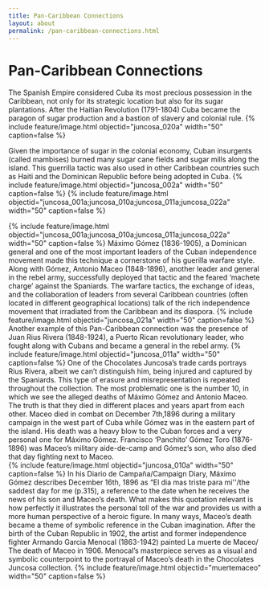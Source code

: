 ```yaml
---
title: Pan-Caribbean Connections
layout: about
permalink: /pan-caribbean-connections.html
---
```

# Pan-Caribbean Connections


The Spanish Empire considered Cuba its most precious possession in the Caribbean, not only for its strategic location but also for its sugar plantations. After the Haitian Revolution (1791-1804) Cuba became the paragon of sugar production and a bastion of slavery and colonial rule. 
{% include feature/image.html objectid="juncosa_020a" width="50" caption=false %}

Given the importance of sugar in the colonial economy, Cuban insurgents (called mambises) burned many sugar cane fields and sugar mills along the island. This guerrilla tactic was also used in other Caribbean countries such as Haiti and the Dominican Republic before being adopted in Cuba.
{% include feature/image.html objectid="juncosa_002a" width="50" caption=false %}
{% include feature/image.html objectid="juncosa_001a;juncosa_010a;juncosa_011a;juncosa_022a" width="50" caption=false %}

{% include feature/image.html objectid="juncosa_001a;juncosa_010a;juncosa_011a;juncosa_022a" width="50" caption=false %}
Máximo Gómez (1836-1905), a Dominican general and one of the most important leaders of the Cuban independence movement made this technique a cornerstone of his guerilla warfare style. Along with Gómez, Antonio Maceo (1848-1896), another leader and general in the rebel army, successfully deployed that tactic and the feared ‘machete charge’  against the Spaniards. 
The warfare tactics, the exchange of ideas, and the collaboration of leaders from several Caribbean countries (often located in different geographical locations) talk of the rich independence movement that irradiated from the Caribbean and its diaspora.
{% include feature/image.html objectid="juncosa_021a" width="50" caption=false %}
Another example of this Pan-Caribbean connection was the presence of Juan Rius Rivera (1848-1924), a Puerto Rican revolutionary leader, who fought along with Cubans and became a general in the rebel army. 
{% include feature/image.html objectid="juncosa_011a" width="50" caption=false %}
One of the Chocolates Juncosa’s trade cards portrays Rius Rivera, albeit we can’t distinguish him, being injured and captured by the Spaniards. This type of erasure and misrepresentation is repeated throughout the collection. The most problematic one is the number 10, in which we see the alleged deaths of Máximo Gómez and Antonio Maceo. The truth is that they died in different places and years apart from each other. Maceo died in combat on December 7th,1896 during a military campaign in the west part of Cuba while Gómez was in the eastern part of the island. His death was a heavy blow to the Cuban forces and a very personal one for Máximo Gómez. Francisco ‘Panchito’ Gómez Toro (1876-1896) was Maceo’s military aide-de-camp and Gómez’s son, who also died that day fighting next to Maceo.  
{% include feature/image.html objectid="juncosa_010a" width="50" caption=false %}
In his Diario de Campaña/Campaign Diary, Máximo Gómez describes December 16th, 1896 as “El dia mas triste para mi''/the saddest day for me (p.315), a reference to the date when he receives the news of his son and Maceo’s death.  What makes this quotation relevant is how perfectly it illustrates the personal toll of the war and provides us with a more human perspective of a heroic figure. 
In many ways, Maceo’s death became a theme of symbolic reference in the Cuban imagination. After the birth of the Cuban Republic in 1902, the artist and former independence fighter Armando Garcia Menocal (1863-1942) painted La muerte de Maceo/ The death of Maceo  in 1906. Menocal’s masterpiece serves as a visual and symbolic counterpoint to the portrayal of Maceo’s death in the Chocolates Juncosa collection.
{% include feature/image.html objectid="muertemaceo" width="50" caption=false %}

